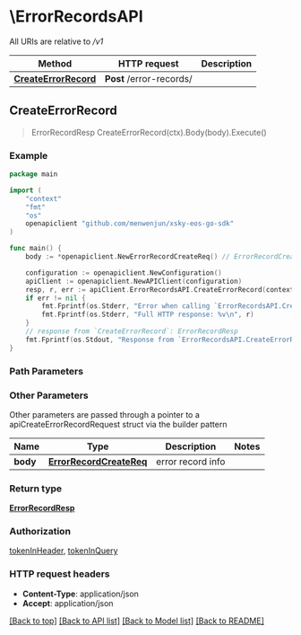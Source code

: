 # \ErrorRecordsAPI

All URIs are relative to */v1*

Method | HTTP request | Description
------------- | ------------- | -------------
[**CreateErrorRecord**](ErrorRecordsAPI.md#CreateErrorRecord) | **Post** /error-records/ | 



## CreateErrorRecord

> ErrorRecordResp CreateErrorRecord(ctx).Body(body).Execute()





### Example

```go
package main

import (
	"context"
	"fmt"
	"os"
	openapiclient "github.com/menwenjun/xsky-eos-go-sdk"
)

func main() {
	body := *openapiclient.NewErrorRecordCreateReq() // ErrorRecordCreateReq | error record info

	configuration := openapiclient.NewConfiguration()
	apiClient := openapiclient.NewAPIClient(configuration)
	resp, r, err := apiClient.ErrorRecordsAPI.CreateErrorRecord(context.Background()).Body(body).Execute()
	if err != nil {
		fmt.Fprintf(os.Stderr, "Error when calling `ErrorRecordsAPI.CreateErrorRecord``: %v\n", err)
		fmt.Fprintf(os.Stderr, "Full HTTP response: %v\n", r)
	}
	// response from `CreateErrorRecord`: ErrorRecordResp
	fmt.Fprintf(os.Stdout, "Response from `ErrorRecordsAPI.CreateErrorRecord`: %v\n", resp)
}
```

### Path Parameters



### Other Parameters

Other parameters are passed through a pointer to a apiCreateErrorRecordRequest struct via the builder pattern


Name | Type | Description  | Notes
------------- | ------------- | ------------- | -------------
 **body** | [**ErrorRecordCreateReq**](ErrorRecordCreateReq.md) | error record info | 

### Return type

[**ErrorRecordResp**](ErrorRecordResp.md)

### Authorization

[tokenInHeader](../README.md#tokenInHeader), [tokenInQuery](../README.md#tokenInQuery)

### HTTP request headers

- **Content-Type**: application/json
- **Accept**: application/json

[[Back to top]](#) [[Back to API list]](../README.md#documentation-for-api-endpoints)
[[Back to Model list]](../README.md#documentation-for-models)
[[Back to README]](../README.md)

